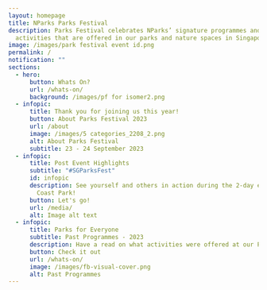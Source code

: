 ```yaml
---
layout: homepage
title: NParks Parks Festival
description: Parks Festival celebrates NParks’ signature programmes and
  activities that are offered in our parks and nature spaces in Singapore.
image: /images/park festival event id.png
permalink: /
notification: ""
sections:
  - hero:
      button: Whats On?
      url: /whats-on/
      background: /images/pf for isomer2.png
  - infopic:
      title: Thank you for joining us this year!
      button: About Parks Festival 2023
      url: /about
      image: /images/5 categories_2208_2.png
      alt: About Parks Festival
      subtitle: 23 - 24 September 2023
  - infopic:
      title: Post Event Highlights
      subtitle: "#SGParksFest"
      id: infopic
      description: See yourself and others in action during the 2-day evet at West
        Coast Park!
      button: Let's go!
      url: /media/
      alt: Image alt text
  - infopic:
      title: Parks for Everyone
      subtitle: Past Programmes - 2023
      description: Have a read on what activities were offered at our Parks Festival in 2023
      button: Check it out
      url: /whats-on/
      image: /images/fb-visual-cover.png
      alt: Past Programmes
---
```

